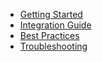 * [Getting Started](getting-started.md)
* [Integration Guide](integration.md)
* [Best Practices](best-practices.md)
* [Troubleshooting](troubleshooting.md) 